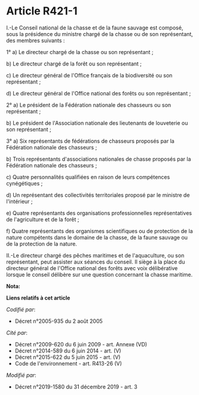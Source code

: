 # Article R421-1

I.-Le Conseil national de la chasse et de la faune sauvage est composé, sous la présidence du ministre chargé de la chasse ou
de son représentant, des membres suivants :

1° a) Le directeur chargé de la chasse ou son représentant ;

b) Le directeur chargé de la forêt ou son représentant ;

c) Le directeur général de l'Office français de la biodiversité ou son représentant ;

d) Le directeur général de l'Office national des forêts ou son représentant ;

2° a) Le président de la Fédération nationale des chasseurs ou son représentant ;

b) Le président de l'Association nationale des lieutenants de louveterie ou son représentant ;

3° a) Six représentants de fédérations de chasseurs proposés par la Fédération nationale des chasseurs ;

b) Trois représentants d'associations nationales de chasse proposés par la Fédération nationale des chasseurs ;

c) Quatre personnalités qualifiées en raison de leurs compétences cynégétiques ;

d) Un représentant des collectivités territoriales proposé par le ministre de l'intérieur ;

e) Quatre représentants des organisations professionnelles représentatives de l'agriculture et de la forêt ;

f) Quatre représentants des organismes scientifiques ou de protection de la nature compétents dans le domaine de la chasse,
de la faune sauvage ou de la protection de la nature.

II.-Le directeur chargé des pêches maritimes et de l'aquaculture, ou son représentant, peut assister aux séances du conseil.
Il siège à la place du directeur général de l'Office national des forêts avec voix délibérative lorsque le conseil délibère
sur une question concernant la chasse maritime.

**Nota:**



**Liens relatifs à cet article**

_Codifié par_:

  - Décret n°2005-935 du 2 août 2005

_Cité par_:

  - Décret n°2009-620 du 6 juin 2009 - art. Annexe (VD)
  - Décret n°2014-589 du 6 juin 2014 - art. (V)
  - Décret n°2015-622 du 5 juin 2015 - art. (V)
  - Code de l'environnement - art. R413-26 (V)

_Modifié par_:

  - Décret n°2019-1580 du 31 décembre 2019 - art. 3
